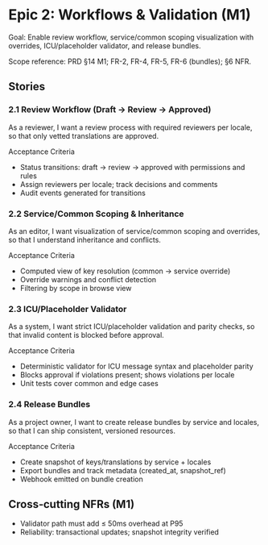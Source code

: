 # Epic 2: Workflows & Validation (M1)

Goal: Enable review workflow, service/common scoping visualization with overrides, ICU/placeholder validator, and release bundles.

Scope reference: PRD §14 M1; FR-2, FR-4, FR-5, FR-6 (bundles); §6 NFR.

## Stories

### 2.1 Review Workflow (Draft → Review → Approved)

As a reviewer,
I want a review process with required reviewers per locale,
so that only vetted translations are approved.

Acceptance Criteria

- Status transitions: draft → review → approved with permissions and rules
- Assign reviewers per locale; track decisions and comments
- Audit events generated for transitions

### 2.2 Service/Common Scoping & Inheritance

As an editor,
I want visualization of service/common scoping and overrides,
so that I understand inheritance and conflicts.

Acceptance Criteria

- Computed view of key resolution (common → service override)
- Override warnings and conflict detection
- Filtering by scope in browse view

### 2.3 ICU/Placeholder Validator

As a system,
I want strict ICU/placeholder validation and parity checks,
so that invalid content is blocked before approval.

Acceptance Criteria

- Deterministic validator for ICU message syntax and placeholder parity
- Blocks approval if violations present; shows violations per locale
- Unit tests cover common and edge cases

### 2.4 Release Bundles

As a project owner,
I want to create release bundles by service and locales,
so that I can ship consistent, versioned resources.

Acceptance Criteria

- Create snapshot of keys/translations by service + locales
- Export bundles and track metadata (created_at, snapshot_ref)
- Webhook emitted on bundle creation

## Cross‑cutting NFRs (M1)

- Validator path must add ≤ 50ms overhead at P95
- Reliability: transactional updates; snapshot integrity verified
